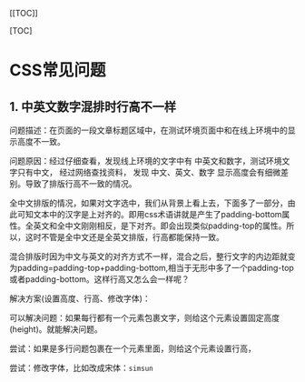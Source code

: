 [[TOC]]

[TOC]



# CSS常见问题

## 1. 中英文数字混排时行高不一样

问题描述：在页面的一段文章标题区域中，在测试环境页面中和在线上环境中的显示高度不一致。

问题原因：经过仔细查看，发现线上环境的文字中有 中英文和数字，测试环境文字只有中文， 经过网络查找资料， 发现 中文、英文、数字 显示高度会有细微差别。导致了排版行高不一致的情况。

全中文排版的情况，如果对文字选中，我们从背景上看上去，下面多了一部分，由此可知文本中的汉字是上对齐的。即用css术语讲就是产生了padding-bottom属性。全英文和全中文刚刚相反，是下对齐。即会出现类似padding-top的属性。所以，这时不管是全中文还是全英文排版，行高都能保持一致。

混合排版时因为中文与英文的对齐方式不一样，混合之后，整行文字的内边距就变为padding=padding-top+padding-bottom,相当于无形中多了一个padding-top或者padding-bottom。这样行高又怎么会一样呢？

解决方案(设置高度、行高、修改字体)： 

可以解决问题：如果每行都有一个元素包裹文字，则给这个元素设置固定高度(height)。就能解决问题。

尝试：如果是多行问题包裹在一个元素里面，则给这个元素设置行高，

尝试：修改字体，比如改成宋体：`simsun`